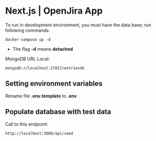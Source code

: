 # Next.js | OpenJira App
To run in development environment, you must have the data base; run following commands:
```
docker-compose up -d
```
* The flag **-d** means __detached__

MongoDB URL Local:
```
mongodb://localhost:27017/entriesdb
```

## Setting environment variables
Rename file **.env.template** to **.env**

## Populate database with test data
Call to this endpoint:
```
http://localhost:3000/api/seed
```